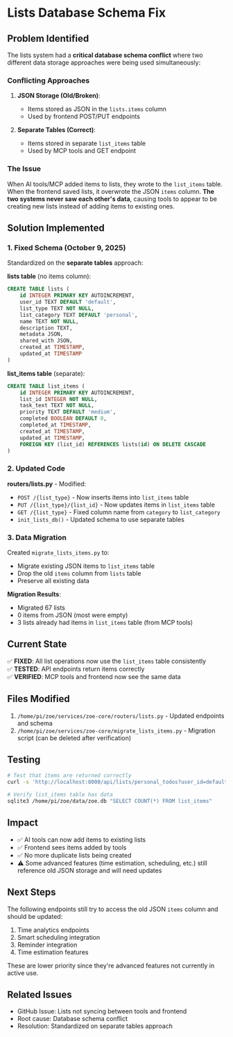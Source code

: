 # Lists Database Schema Fix

## Problem Identified

The lists system had a **critical database schema conflict** where two different data storage approaches were being used simultaneously:

### Conflicting Approaches

1. **JSON Storage (Old/Broken)**:
   - Items stored as JSON in the `lists.items` column
   - Used by frontend POST/PUT endpoints

2. **Separate Tables (Correct)**:
   - Items stored in separate `list_items` table
   - Used by MCP tools and GET endpoint

### The Issue

When AI tools/MCP added items to lists, they wrote to the `list_items` table. When the frontend saved lists, it overwrote the JSON `items` column. **The two systems never saw each other's data**, causing tools to appear to be creating new lists instead of adding items to existing ones.

## Solution Implemented

### 1. Fixed Schema (October 9, 2025)

Standardized on the **separate tables** approach:

**lists table** (no items column):
```sql
CREATE TABLE lists (
    id INTEGER PRIMARY KEY AUTOINCREMENT,
    user_id TEXT DEFAULT 'default',
    list_type TEXT NOT NULL,
    list_category TEXT DEFAULT 'personal',
    name TEXT NOT NULL,
    description TEXT,
    metadata JSON,
    shared_with JSON,
    created_at TIMESTAMP,
    updated_at TIMESTAMP
)
```

**list_items table** (separate):
```sql
CREATE TABLE list_items (
    id INTEGER PRIMARY KEY AUTOINCREMENT,
    list_id INTEGER NOT NULL,
    task_text TEXT NOT NULL,
    priority TEXT DEFAULT 'medium',
    completed BOOLEAN DEFAULT 0,
    completed_at TIMESTAMP,
    created_at TIMESTAMP,
    updated_at TIMESTAMP,
    FOREIGN KEY (list_id) REFERENCES lists(id) ON DELETE CASCADE
)
```

### 2. Updated Code

**routers/lists.py** - Modified:
- `POST /{list_type}` - Now inserts items into `list_items` table
- `PUT /{list_type}/{list_id}` - Now updates items in `list_items` table
- `GET /{list_type}` - Fixed column name from `category` to `list_category`
- `init_lists_db()` - Updated schema to use separate tables

### 3. Data Migration

Created `migrate_lists_items.py` to:
- Migrate existing JSON items to `list_items` table
- Drop the old `items` column from `lists` table
- Preserve all existing data

**Migration Results**:
- Migrated 67 lists
- 0 items from JSON (most were empty)
- 3 lists already had items in `list_items` table (from MCP tools)

## Current State

✅ **FIXED**: All list operations now use the `list_items` table consistently  
✅ **TESTED**: API endpoints return items correctly  
✅ **VERIFIED**: MCP tools and frontend now see the same data  

## Files Modified

1. `/home/pi/zoe/services/zoe-core/routers/lists.py` - Updated endpoints and schema
2. `/home/pi/zoe/services/zoe-core/migrate_lists_items.py` - Migration script (can be deleted after verification)

## Testing

```bash
# Test that items are returned correctly
curl -s 'http://localhost:8000/api/lists/personal_todos?user_id=default' | jq '.lists[0]'

# Verify list_items table has data
sqlite3 /home/pi/zoe/data/zoe.db "SELECT COUNT(*) FROM list_items"
```

## Impact

- ✅ AI tools can now add items to existing lists
- ✅ Frontend sees items added by tools
- ✅ No more duplicate lists being created
- ⚠️ Some advanced features (time estimation, scheduling, etc.) still reference old JSON storage and will need updates

## Next Steps

The following endpoints still try to access the old JSON `items` column and should be updated:

1. Time analytics endpoints
2. Smart scheduling integration
3. Reminder integration
4. Time estimation features

These are lower priority since they're advanced features not currently in active use.

## Related Issues

- GitHub Issue: Lists not syncing between tools and frontend
- Root cause: Database schema conflict
- Resolution: Standardized on separate tables approach


